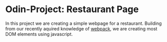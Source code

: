 # Odin-Project: Restaurant Page

In this project we are creating a simple webpage for a restaurant. Building from our recently aquired knowledge of [webpack](https://github.com/webpack/webpack), we are creating most DOM elements using javascript.